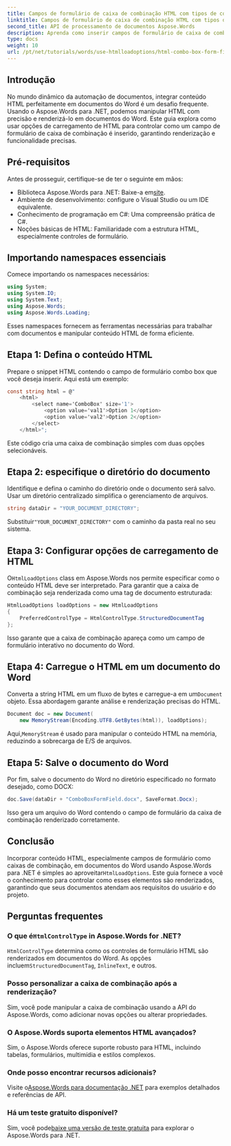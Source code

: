 ```yaml
---
title: Campos de formulário de caixa de combinação HTML com tipos de controle preferenciais
linktitle: Campos de formulário de caixa de combinação HTML com tipos de controle preferenciais
second_title: API de processamento de documentos Aspose.Words
description: Aprenda como inserir campos de formulário de caixa de combinação em documentos do Word usando o Aspose.Words para .NET. Este guia passo a passo abrange opções de carregamento de HTML, tipos de controle preferenciais e dicas avançadas de personalização para automação de documentos sem interrupções.
type: docs
weight: 10
url: /pt/net/tutorials/words/use-htmlloadoptions/html-combo-box-form-fields-with-preferred-control-types/
---
```

## Introdução

No mundo dinâmico da automação de documentos, integrar conteúdo HTML perfeitamente em documentos do Word é um desafio frequente. Usando o Aspose.Words para .NET, podemos manipular HTML com precisão e renderizá-lo em documentos do Word. Este guia explora como usar opções de carregamento de HTML para controlar como um campo de formulário de caixa de combinação é inserido, garantindo renderização e funcionalidade precisas.

## Pré-requisitos

Antes de prosseguir, certifique-se de ter o seguinte em mãos:

-  Biblioteca Aspose.Words para .NET: Baixe-a em[site](https://releases.aspose.com/words/net/). 
- Ambiente de desenvolvimento: configure o Visual Studio ou um IDE equivalente.  
- Conhecimento de programação em C#: Uma compreensão prática de C#.  
- Noções básicas de HTML: Familiaridade com a estrutura HTML, especialmente controles de formulário.  

## Importando namespaces essenciais

Comece importando os namespaces necessários:

```csharp
using System;
using System.IO;
using System.Text;
using Aspose.Words;
using Aspose.Words.Loading;
```

Esses namespaces fornecem as ferramentas necessárias para trabalhar com documentos e manipular conteúdo HTML de forma eficiente.

## Etapa 1: Defina o conteúdo HTML

Prepare o snippet HTML contendo o campo de formulário combo box que você deseja inserir. Aqui está um exemplo:

```csharp
const string html = @"
    <html>
        <select name='ComboBox' size='1'>
            <option value='val1'>Option 1</option>
            <option value='val2'>Option 2</option>
        </select>
    </html>";
```

Este código cria uma caixa de combinação simples com duas opções selecionáveis.

## Etapa 2: especifique o diretório do documento

Identifique e defina o caminho do diretório onde o documento será salvo. Usar um diretório centralizado simplifica o gerenciamento de arquivos.

```csharp
string dataDir = "YOUR_DOCUMENT_DIRECTORY";
```

 Substituir`"YOUR_DOCUMENT_DIRECTORY"` com o caminho da pasta real no seu sistema.

## Etapa 3: Configurar opções de carregamento de HTML

 O`HtmlLoadOptions` class em Aspose.Words nos permite especificar como o conteúdo HTML deve ser interpretado. Para garantir que a caixa de combinação seja renderizada como uma tag de documento estruturada:

```csharp
HtmlLoadOptions loadOptions = new HtmlLoadOptions
{
    PreferredControlType = HtmlControlType.StructuredDocumentTag
};
```

Isso garante que a caixa de combinação apareça como um campo de formulário interativo no documento do Word.

## Etapa 4: Carregue o HTML em um documento do Word

 Converta a string HTML em um fluxo de bytes e carregue-a em um`Document` objeto. Essa abordagem garante análise e renderização precisas do HTML.

```csharp
Document doc = new Document(
    new MemoryStream(Encoding.UTF8.GetBytes(html)), loadOptions);
```

 Aqui,`MemoryStream` é usado para manipular o conteúdo HTML na memória, reduzindo a sobrecarga de E/S de arquivos.

## Etapa 5: Salve o documento do Word

Por fim, salve o documento do Word no diretório especificado no formato desejado, como DOCX:

```csharp
doc.Save(dataDir + "ComboBoxFormField.docx", SaveFormat.Docx);
```

Isso gera um arquivo do Word contendo o campo de formulário da caixa de combinação renderizado corretamente.

## Conclusão

 Incorporar conteúdo HTML, especialmente campos de formulário como caixas de combinação, em documentos do Word usando Aspose.Words para .NET é simples ao aproveitar`HtmlLoadOptions`. Este guia fornece a você o conhecimento para controlar como esses elementos são renderizados, garantindo que seus documentos atendam aos requisitos do usuário e do projeto.

## Perguntas frequentes

###  O que é`HtmlControlType` in Aspose.Words for .NET?
`HtmlControlType` determina como os controles de formulário HTML são renderizados em documentos do Word. As opções incluem`StructuredDocumentTag`, `InlineText`, e outros.

### Posso personalizar a caixa de combinação após a renderização?
Sim, você pode manipular a caixa de combinação usando a API do Aspose.Words, como adicionar novas opções ou alterar propriedades.

### O Aspose.Words suporta elementos HTML avançados?
Sim, o Aspose.Words oferece suporte robusto para HTML, incluindo tabelas, formulários, multimídia e estilos complexos.

### Onde posso encontrar recursos adicionais?
 Visite o[Aspose.Words para documentação .NET](https://reference.aspose.com/words/net/) para exemplos detalhados e referências de API.

### Há um teste gratuito disponível?
 Sim, você pode[baixe uma versão de teste gratuita](https://releases.aspose.com/) para explorar o Aspose.Words para .NET.